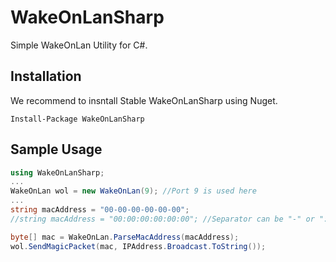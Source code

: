 # WakeOnLanSharp

Simple WakeOnLan Utility for C#. 

## Installation

We recommend to insntall Stable WakeOnLanSharp using Nuget.
~~~
Install-Package WakeOnLanSharp
~~~

## Sample Usage

~~~csharp
using WakeOnLanSharp;
...
WakeOnLan wol = new WakeOnLan(9); //Port 9 is used here
...
string macAddress = "00-00-00-00-00-00";
//string macAddress = "00:00:00:00:00:00"; //Separator can be "-" or ":".

byte[] mac = WakeOnLan.ParseMacAddress(macAddress);
wol.SendMagicPacket(mac, IPAddress.Broadcast.ToString());
~~~
